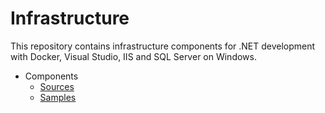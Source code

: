 # Infrastructure

<!--
TODOs

core to root src
consul cookbook: open ports
gusztavvargadr.me.local

folder hierarchy
src
  core
    instance
      core
        (core?)
        local
          roles
          cookbooks
          (vagrant)
        aws
          roles
          cookbooks
          (terraform)
      windows
        local
          (vagrant)
        aws
          (terraform)
      unix
        local
          (vagrant)
        aws
          (terraform)
    image
      core
  components
    consul
      core
        local
          (vagrant)
        aws
          (terraform)
      client
        local
          (vagrant)
        aws
          (terraform)
    stacks

samples to follow src
  domain and entity names
      ...

vagrant: org, domain, component, project, tenant, env
multiple domain names per level with overrides to support aliases too

move cookbooks from ws
terraform for local config
consul config cleanup (server and client addresses)
vagrant core : private / public network optins
virtualbox: ip lookup
sql no sa password
packer template generate from terraform
0-based index for vagrant also
dedicated test cookbooks next to actual one
move from packer

vagrant:
(tls)
vault
vb
dotnet

double check src / sample count
move from ws / packer

general
ci flow
ruby, chef lint, warns
environment generalization with providers (vagrant, terraform)
kitchen machine name from env (suite), allow hostmanager -> multi-machine -> mention at kitchen issue

vagrant
env vars to options
env name load from folder (check with kitchen)
machine / provisioner options directly (do not depend on env, other machines)
default options load from yml
data files load with chef

tls
prevent duplication

windows
windows file from cookbook (static and template)
package from iso (mount / umount)
generic shell with logs, output, elevated or not
official windows cookbook usage
all packages review for idempotence

octopus
clean up / unregister
samples with real projects
tentacle for running terraform / packer
env ps for selecting matching profiles - fetch from consul / vault
terraform chef solo
channels with version number
tentacle reconfigure

dotnet
cookbook for frameworks (include core)
ngen
samples

consul
dns, forwarding
separate tokens
mutliple dcs

vault
ha with chef

chef
no abbreviations (e.g. gv_vs to visual studio)
idempotence everywhere
-->

This repository contains infrastructure components for .NET development with Docker, Visual Studio, IIS and SQL Server on Windows.

- Components
  - [Sources](src/components)
  - [Samples](samples/components)
